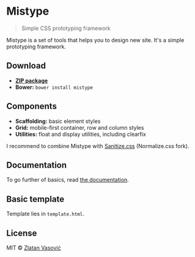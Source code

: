 # Mistype

> Simple CSS prototyping framework

Mistype is a set of tools that helps you to design new site. It's a simple
prototyping framework.

## Download

* [**ZIP package**](https://github.com/ZDroid/sanitize.css/archive/master.zip)
* **Bower:** `bower install mistype`

## Components

* **Scaffolding:** basic element styles
* **Grid:** mobile-first container, row and column styles
* **Utilities:** float and display utilities, including clearfix

I recommend to combine Mistype with
[Sanitize.css](https://github.com/necolas/normalize.css) (Normalize.css fork).

## Documentation

To go further of basics, read
[the documentation](https://github.com/ZDroid/mistype/wiki).

## Basic template

Template lies in `template.html`.

## License

MIT &copy; [Zlatan Vasović](https://github.com/ZDroid)